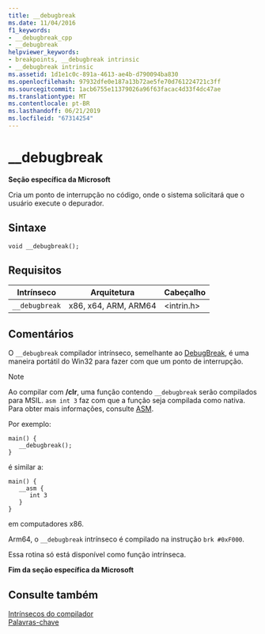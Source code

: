 ```yaml
---
title: __debugbreak
ms.date: 11/04/2016
f1_keywords:
- __debugbreak_cpp
- __debugbreak
helpviewer_keywords:
- breakpoints, __debugbreak intrinsic
- __debugbreak intrinsic
ms.assetid: 1d1e1c0c-891a-4613-ae4b-d790094ba830
ms.openlocfilehash: 97932dfe0e187a13b72ae5fe70d761224721c3ff
ms.sourcegitcommit: 1acb6755e11379026a96f63facac4d33f4dc47ae
ms.translationtype: MT
ms.contentlocale: pt-BR
ms.lasthandoff: 06/21/2019
ms.locfileid: "67314254"
---
```

# <a name="debugbreak"></a>__debugbreak

**Seção específica da Microsoft**

Cria um ponto de interrupção no código, onde o sistema solicitará que o usuário execute o depurador.

## <a name="syntax"></a>Sintaxe

```
void __debugbreak();
```

## <a name="requirements"></a>Requisitos

|Intrínseco|Arquitetura|Cabeçalho|
|---------------|------------------|------------|
|`__debugbreak`|x86, x64, ARM, ARM64|\<intrin.h>|

## <a name="remarks"></a>Comentários

O `__debugbreak` compilador intrínseco, semelhante ao [DebugBreak](https://msdn.microsoft.com/library/windows/desktop/ms679297.aspx), é uma maneira portátil do Win32 para fazer com que um ponto de interrupção.

> [!NOTE]
>  Ao compilar com **/clr**, uma função contendo `__debugbreak` serão compilados para MSIL. `asm int 3` faz com que a função seja compilada como nativa. Para obter mais informações, consulte [ASM](../assembler/inline/asm.md).

Por exemplo:

```
main() {
   __debugbreak();
}
```

é similar a:

```
main() {
   __asm {
      int 3
   }
}
```

em computadores x86.

Arm64, o `__debugbreak` intrínseco é compilado na instrução `brk #0xF000`.

Essa rotina só está disponível como função intrínseca.

**Fim da seção específica da Microsoft**

## <a name="see-also"></a>Consulte também

[Intrínsecos do compilador](../intrinsics/compiler-intrinsics.md)<br/>
[Palavras-chave](../cpp/keywords-cpp.md)
